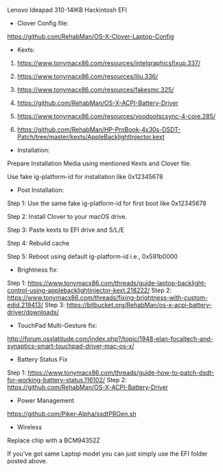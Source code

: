 Lenovo Ideapad 310-14IKB Hackintosh EFI

- Clover Config file:

https://github.com/RehabMan/OS-X-Clover-Laptop-Config

- Kexts:

1. https://www.tonymacx86.com/resources/intelgraphicsfixup.337/

2. https://www.tonymacx86.com/resources/lilu.336/

3. https://www.tonymacx86.com/resources/fakesmc.325/

4. https://github.com/RehabMan/OS-X-ACPI-Battery-Driver

5. https://www.tonymacx86.com/resources/voodootscsync-4-core.285/

6. https://github.com/RehabMan/HP-ProBook-4x30s-DSDT-Patch/tree/master/kexts/AppleBacklightInjector.kext


- Installation:

Prepare Installation Media using mentioned Kexts and Clover file.

Use fake ig-platform-id for installation like 0x12345678

- Post Installation:

Step 1: Use the same fake ig-platform-id for first boot like 0x12345678

Step 2: Install Clover to your macOS drive.

Step 3: Paste kexts to EFI drive and S/L/E

Step 4: Rebuild cache

Step 5: Reboot using default ig-platform-id i.e., 0x591b0000


- Brightness fix:

Step 1: https://www.tonymacx86.com/threads/guide-laptop-backlight-control-using-applebacklightinjector-kext.218222/
Step 2: https://www.tonymacx86.com/threads/fixing-brightness-with-custom-edid.219413/
Step 3: https://bitbucket.org/RehabMan/os-x-acpi-battery-driver/downloads/

- TouchPad Multi-Gesture fix:

http://forum.osxlatitude.com/index.php?/topic/1948-elan-focaltech-and-synaptics-smart-touchpad-driver-mac-os-x/

- Battery Status Fix

Step 1: https://www.tonymacx86.com/threads/guide-how-to-patch-dsdt-for-working-battery-status.116102/
Step 2: https://github.com/RehabMan/OS-X-ACPI-Battery-Driver

- Power Management

https://github.com/Piker-Alpha/ssdtPRGen.sh

- Wireless

Replace chip with a BCM94352Z


If you've got same Laptop model you can just simply use the EFI folder posted above.
